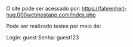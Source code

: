 O site pode ser acessado por: https://fahrenheit-hug.000webhostapp.com/index.php

Pode ser realizado testes por meio de:

Login: guest
Senha: guest123
